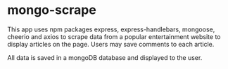 # mongo-scrape

This app uses npm packages express, express-handlebars, mongoose, cheerio and axios to scrape data from a popular entertainment website to display articles on the page. Users may save comments to each article.

All data is saved in a mongoDB database and displayed to the user.